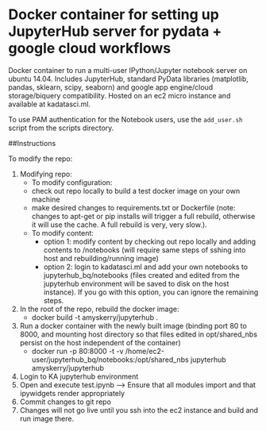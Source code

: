 Docker container for setting up JupyterHub server for pydata + google cloud workflows
=====================================================================================

Docker container to run a multi-user IPython/Jupyter notebook server on ubuntu 14.04. Includes JupyterHub, standard PyData libraries (matplotlib, pandas, sklearn, scipy, seaborn) and google app engine/cloud storage/biquery compatibility. Hosted on an ec2 micro instance and available at kadatasci.ml.

To use PAM authentication for the Notebook users, use the `add_user.sh` script from the scripts directory.

##Instructions

To modify the repo:

1. Modifying repo:
   - To modify configuration: 
	- check out repo locally to build a test docker image on your own machine
	- make desired changes to requirements.txt or Dockerfile (note: changes to apt-get or pip installs will trigger a full rebuild, otherwise it will use the cache. A full rebuild is very, very slow.). 
   - To modify content: 
        - option 1: modify content by checking out repo locally and adding contents to /notebooks (will require same steps of sshing into host and rebuilding/running image)
        - option 2: login to kadatasci.ml and add your own notebooks to jupyterhub_bq/notebooks (files created and edited from the jupyterhub environment will be saved to disk on the host instance). If you go with this option, you can ignore the remaining steps.
2. In the root of the repo, rebuild the docker image:
   - docker build -t amyskerry/jupyterhub .
3. Run a docker container with the newly built image (binding port 80 to 8000, and mounting host directory so that files edited in opt/shared_nbs persist on the host independent of the container)
   - docker run -p 80:8000 -t -v /home/ec2-user/jupyterhub_bq/notebooks:/opt/shared_nbs jupyterhub amyskerry/jupyterhub
4. Login to KA jupyterhub environment
5. Open and execute test.ipynb --> Ensure that all modules import and that ipywidgets render appropriately
6. Commit changes to git repo
7. Changes will not go live until you ssh into the ec2 instance and build and run image there.


